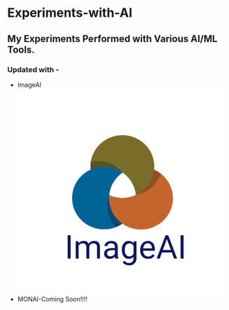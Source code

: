# Experiments-with-AI
## My Experiments Performed with Various AI/ML Tools.
### Updated with -
* ImageAI
![](https://github.com/OlafenwaMoses/ImageAI/blob/master/logo1.png)
* MONAI-Coming Soon!!!!
